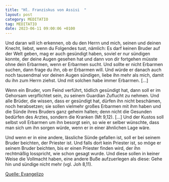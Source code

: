 ```yaml
---
title: "Hl. Franziskus von Assisi  "
layout: post
category: MEDITATIO
tag: MEDITATIO
date: 2023-06-11 09:00:06 +0100
---
```

Und daran will ich erkennen, ob du den Herrn und mich, seinen und deinen Knecht, liebst, wenn du Folgendes tust, nämlich: Es darf keinen Bruder auf der Welt geben, mag er auch gesündigt haben, soviel er nur sündigen konnte, der deine Augen gesehen hat und dann von dir fortgehen müsste ohne dein Erbarmen, wenn er Erbarmen sucht.<!--more--> Und sollte er nicht Erbarmen suchen, dann frage du ihn, ob er Erbarmen will. Und würde er danach auch noch tausendmal vor deinen Augen sündigen, liebe ihn mehr als mich, damit du ihn zum Herrn ziehst. Und mit solchen habe immer Erbarmen. […]

Wenn ein Bruder, vom Feind verführt, tödlich gesündigt hat, dann soll er im Gehorsam verpflichtet sein, zu seinem Guardian Zuflucht zu nehmen. Und alle Brüder, die wissen, dass er gesündigt hat, dürfen ihn nicht beschämen, noch herabsetzen; sie sollen vielmehr großes Erbarmen mit ihm haben und die Sünde ihres Bruders ganz geheim halten; denn nicht die Gesunden bedürfen des Arztes, sondern die Kranken (Mt 9,12). […] Und der Kustos soll selbst voll Erbarmen um ihn besorgt sein, so wie er selber wünschte, dass man sich um ihn sorgen würde, wenn er in einer ähnlichen Lage wäre.

Und wenn er in eine andere, lässliche Sünde gefallen ist, soll er bei seinem Bruder beichten, der Priester ist. Und falls dort kein Priester ist, so möge er seinem Bruder beichten, bis er einen Priester finden wird, der ihn rechtmäßig losspricht, wie schon gesagt wurde. Und diese sollen in keiner Weise die Vollmacht haben, eine andere Buße aufzuerlegen als diese: Gehe hin und sündige nicht mehr (vgl. Joh 8,11).

[Quelle: Evangelizo](https://evangeliumtagfuertag.org/DE/gospel)